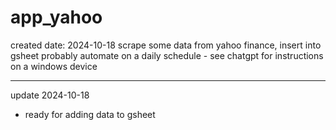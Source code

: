 # app_yahoo
created date: 2024-10-18
scrape some data from yahoo finance, insert into gsheet
probably automate on a daily schedule - see chatgpt for instructions on a windows device

---
update 2024-10-18
 - ready for adding data to gsheet